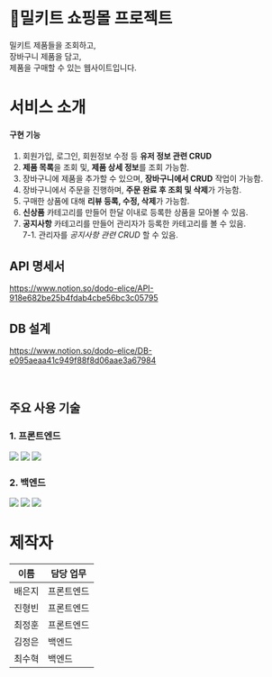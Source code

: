 # 🍱밀키트 쇼핑몰 프로젝트

밀키트 제품들을 조회하고,<br>
장바구니 제품을 담고,<br>
제품을 구매할 수 있는 웹사이트입니다.<br>


# 서비스 소개

#### 구현 기능

1. 회원가입, 로그인, 회원정보 수정 등 **유저 정보 관련 CRUD** 
2. **제품 목록**을 조회 및, **제품 상세 정보**를 조회 가능함. 
3. 장바구니에 제품을 추가할 수 있으며, **장바구니에서 CRUD** 작업이 가능함.
4. 장바구니에서 주문을 진행하며, **주문 완료 후 조회 및 삭제**가 가능함.
5. 구매한 상품에 대해 **리뷰 등록, 수정, 삭제**가 가능함.
6. **신상품** 카테고리를 만들어 한달 이내로 등록한 상품을 모아볼 수 있음.
7. **공지사항** 카테고리를 만들어 관리자가 등록한 카테고리를 볼 수 있음.<br>
7-1. 관리자를 *공지사항 관련 CRUD* 할 수 있음.

## API 명세서
https://www.notion.so/dodo-elice/API-918e682be25b4fdab4cbe56bc3c05795

## DB 설계
https://www.notion.so/dodo-elice/DB-e095aeaa41c949f88f8d06aae3a67984

<br>

## 주요 사용 기술

### 1. 프론트엔드
<img src="https://img.shields.io/badge/javascript-F7DF1E?style=for-the-badge&logo=javascript&logoColor=black">
<img src="https://img.shields.io/badge/html-E34F26?style=for-the-badge&logo=html5&logoColor=white">
<img src="https://img.shields.io/badge/css-1572B6?style=for-the-badge&logo=css3&logoColor=white">

### 2. 백엔드 
<img src="https://img.shields.io/badge/node.js-339933?style=for-the-badge&logo=css3&logoColor=white">
<img src="https://img.shields.io/badge/mongodb-47A248?style=for-the-badge&logo=css3&logoColor=white">
<img src="https://img.shields.io/badge/express-000000?style=for-the-badge&logo=css3&logoColor=white">

# 제작자

| 이름 | 담당 업무 |
| ------ | ------ |
|배은지| 프론트엔드|
|진형빈| 프론트엔드|
|최정훈| 프론트엔드|
|김정은| 백엔드|
|최수혁| 백엔드|


